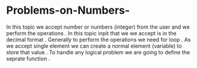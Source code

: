 # Problems-on-Numbers-
In this topic we accept number or numbers (integer) from the user and we perform the operations .
In this topic inpit that we we accept is in the decimal format .
Generally to perform the operations we need for loop .
As we accept single element we can create a normal element (variable) to store that value .
To handle any logical problem we are going to define the seprate function .
